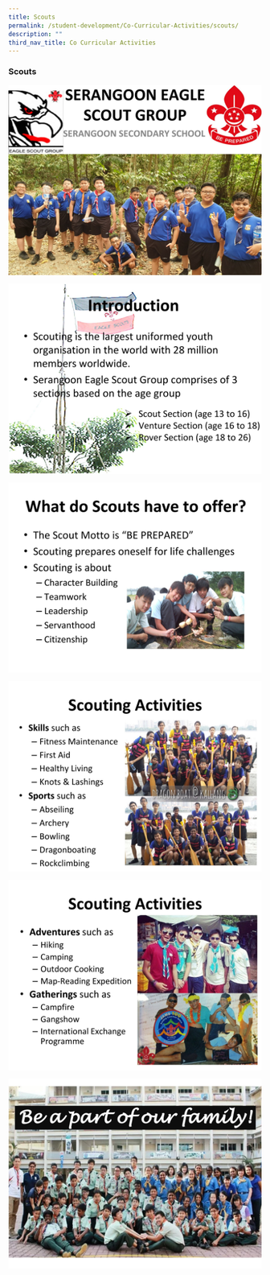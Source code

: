 ```yaml
---
title: Scouts
permalink: /student-development/Co-Curricular-Activities/scouts/
description: ""
third_nav_title: Co Curricular Activities
---
```


### Scouts

![](/images/scouts1.jpg)

![](/images/scouts2.jpg)

![](/images/scouts3.jpg)

![](/images/scouts4.jpg)

![](/images/scouts5.jpg)

![](/images/scouts6.jpg)